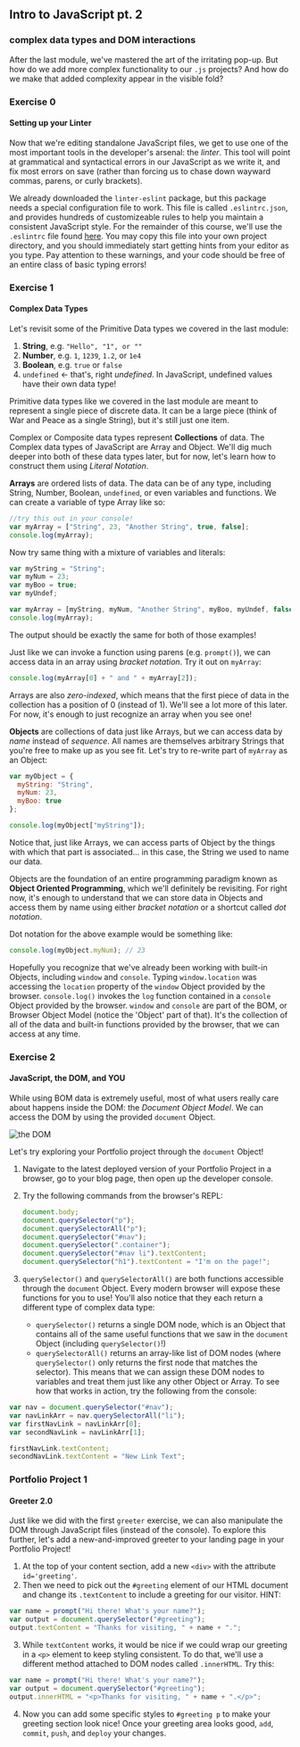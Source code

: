## Intro to JavaScript pt. 2

### complex data types and DOM interactions

After the last module, we've mastered the art of the irritating pop-up. But how do we add more complex functionality to our `.js` projects? And how do we make that added complexity appear in the visible fold?

### Exercise 0

#### Setting up your Linter

Now that we're editing standalone JavaScript files, we get to use one of the most important tools in the developer's arsenal: the _linter_. This tool will point at grammatical and syntactical errors in our JavaScript as we write it, and fix most errors on save (rather than forcing us to chase down wayward commas, parens, or curly brackets).

We already downloaded the `linter-eslint` package, but this package needs a special configuration file to work. This file is called `.eslintrc.json`, and provides hundreds of customizeable rules to help you maintain a consistent JavaScript style. For the remainder of this course, we'll use the `.eslintrc` file found [here](./.eslintrc). You may copy this file into your own project directory, and you should immediately start getting hints from your editor as you type. Pay attention to these warnings, and your code should be free of an entire class of basic typing errors!

### Exercise 1

#### Complex Data Types

Let's revisit some of the Primitive Data types we covered in the last module:

1. **String**, e.g. `"Hello", "1", or ""`
2. **Number**, e.g. `1`, `1239`, `1.2`, or `1e4`
3. **Boolean**, e.g. `true` or `false`
4. `undefined` <- that's, right _undefined_. In JavaScript, undefined values have their own data type!

Primitive data types like we covered in the last module are meant to represent a single piece of discrete data. It can be a large piece (think of War and Peace as a single String), but it's still just one item.

Complex or Composite data types represent **Collections** of data. The Complex data types of JavaScript are Array and Object. We'll dig much deeper into both of these data types later, but for now, let's learn how to construct them using _Literal Notation_.

**Arrays** are ordered lists of data. The data can be of any type, including String, Number, Boolean, `undefined`, or even variables and functions. We can create a variable of type Array like so:

```javascript
//try this out in your console!
var myArray = ["String", 23, "Another String", true, false];
console.log(myArray);
```

Now try same thing with a mixture of variables and literals:

```javascript
var myString = "String";
var myNum = 23;
var myBoo = true;
var myUndef;

var myArray = [myString, myNum, "Another String", myBoo, myUndef, false];
console.log(myArray);
```

The output should be exactly the same for both of those examples!

Just like we can invoke a function using parens (e.g. `prompt()`), we can access data in an array using _bracket notation_. Try it out on `myArray`:

```javascript
console.log(myArray[0] + " and " + myArray[2]);
```

Arrays are also _zero-indexed_, which means that the first piece of data in the collection has a position of 0 (instead of 1). We'll see a lot more of this later. For now, it's enough to just recognize an array when you see one!

**Objects** are collections of data just like Arrays, but we can access data by _name_ instead of _sequence_. All names are themselves arbitrary Strings that you're free to make up as you see fit. Let's try to re-write part of `myArray` as an Object:

```javascript
var myObject = {
  myString: "String",
  myNum: 23,
  myBoo: true
};

console.log(myObject["myString"]);
```

Notice that, just like Arrays, we can access parts of Object by the things with which that part is associated... in this case, the String we used to name our data.

Objects are the foundation of an entire programming paradigm known as **Object Oriented Programming**, which we'll definitely be revisiting. For right now, it's enough to understand that we can store data in Objects and access them by name using either _bracket notation_ or a shortcut called _dot notation_.

Dot notation for the above example would be something like:

```javascript
console.log(myObject.myNum); // 23
```

Hopefully you recognize that we've already been working with built-in Objects, including `window` and `console`. Typing `window.location` was accessing the `location` property of the `window` Object provided by the browser. `console.log()` invokes the `log` function contained in a `console` Object provided by the browser. `window` and `console` are part of the BOM, or Browser Object Model (notice the 'Object' part of that). It's the collection of all of the data and built-in functions provided by the browser, that we can access at any time.

### Exercise 2

#### JavaScript, the DOM, and YOU

While using BOM data is extremely useful, most of what users really care about happens inside the DOM: the _Document Object Model_. We can access the DOM by using the provided `document` Object.

![the DOM](http://reactorprep.herokuapp.com/assets/images/dom2.png)

Let's try exploring your Portfolio project through the `document` Object!

1. Navigate to the latest deployed version of your Portfolio Project in a browser, go to your blog page, then open up the developer console.
2. Try the following commands from the browser's REPL:

   ```javascript
   document.body;
   document.querySelector("p");
   document.querySelectorAll("p");
   document.querySelector("#nav");
   document.querySelector(".container");
   document.querySelector("#nav li").textContent;
   document.querySelector("h1").textContent = "I'm on the page!";
   ```

3. `querySelector()` and `querySelectorAll()` are both functions accessible through the `document` Object. Every modern browser will expose these functions for you to use! You'll also notice that they each return a different type of complex data type:
   - `querySelector()` returns a single DOM node, which is an Object that contains all of the same useful functions that we saw in the `document` Object (including `querySelector()`!)
   - `querySelectorAll()` returns an array-like list of DOM nodes (where `querySelector()` only returns the first node that matches the selector).
     This means that we can assign these DOM nodes to variables and treat them just like any other Object or Array. To see how that works in action, try the following from the console:

```javascript
var nav = document.querySelector("#nav");
var navLinkArr = nav.querySelectorAll("li");
var firstNavLink = navLinkArr[0];
var secondNavLink = navLinkArr[1];

firstNavLink.textContent;
secondNavLink.textContent = "New Link Text";
```

### Portfolio Project 1

#### Greeter 2.0

Just like we did with the first `greeter` exercise, we can also manipulate the DOM through JavaScript files (instead of the console). To explore this further, let's add a new-and-improved greeter to your landing page in your Portfolio Project!

1. At the top of your content section, add a new `<div>` with the attribute `id='greeting'`.
2. Then we need to pick out the `#greeting` element of our HTML document and change its `.textContent` to include a greeting for our visitor. HINT:

```javascript
var name = prompt("Hi there! What's your name?");
var output = document.querySelector("#greeting");
output.textContent = "Thanks for visiting, " + name + ".";
```

3. While `textContent` works, it would be nice if we could wrap our greeting in a `<p>` element to keep styling consistent. To do that, we'll use a different method attached to DOM nodes called `.innerHTML`. Try this:

```javascript
var name = prompt("Hi there! What's your name?");
var output = document.querySelector("#greeting");
output.innerHTML = "<p>Thanks for visiting, " + name + ".</p>";
```

4. Now you can add some specific styles to `#greeting p` to make your greeting section look nice! Once your greeting area looks good, `add`, `commit`, `push`, and `deploy` your changes.
